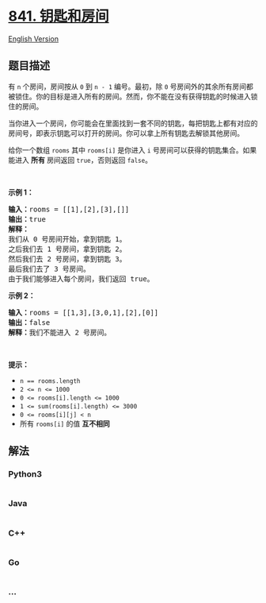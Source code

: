# [841. 钥匙和房间](https://leetcode.cn/problems/keys-and-rooms)

[English Version](/solution/0800-0899/0841.Keys%20and%20Rooms/README_EN.md)

## 题目描述

<!-- 这里写题目描述 -->

<p>有 <code>n</code> 个房间，房间按从 <code>0</code> 到 <code>n - 1</code> 编号。最初，除 <code>0</code> 号房间外的其余所有房间都被锁住。你的目标是进入所有的房间。然而，你不能在没有获得钥匙的时候进入锁住的房间。</p>

<p>当你进入一个房间，你可能会在里面找到一套不同的钥匙，每把钥匙上都有对应的房间号，即表示钥匙可以打开的房间。你可以拿上所有钥匙去解锁其他房间。</p>

<p>给你一个数组 <code>rooms</code> 其中 <code>rooms[i]</code> 是你进入 <code>i</code> 号房间可以获得的钥匙集合。如果能进入 <strong>所有</strong> 房间返回 <code>true</code>，否则返回 <code>false</code>。</p>

<p>&nbsp;</p>

<ol>
</ol>

<p><strong>示例 1：</strong></p>

<pre>
<strong>输入：</strong>rooms = [[1],[2],[3],[]]
<strong>输出：</strong>true
<strong>解释：</strong>
我们从 0 号房间开始，拿到钥匙 1。
之后我们去 1 号房间，拿到钥匙 2。
然后我们去 2 号房间，拿到钥匙 3。
最后我们去了 3 号房间。
由于我们能够进入每个房间，我们返回 true。
</pre>

<p><strong>示例 2：</strong></p>

<pre>
<strong>输入：</strong>rooms = [[1,3],[3,0,1],[2],[0]]
<strong>输出：</strong>false
<strong>解释：</strong>我们不能进入 2 号房间。
</pre>

<p>&nbsp;</p>

<p><strong>提示：</strong></p>

<ul>
	<li><code>n == rooms.length</code></li>
	<li><code>2 &lt;= n &lt;= 1000</code></li>
	<li><code>0 &lt;= rooms[i].length &lt;= 1000</code></li>
	<li><code>1 &lt;= sum(rooms[i].length) &lt;= 3000</code></li>
	<li><code>0 &lt;= rooms[i][j] &lt; n</code></li>
	<li>所有 <code>rooms[i]</code> 的值 <strong>互不相同</strong></li>
</ul>


## 解法

<!-- 这里可写通用的实现逻辑 -->

<!-- tabs:start -->

### **Python3**

<!-- 这里可写当前语言的特殊实现逻辑 -->

```python

```

### **Java**

<!-- 这里可写当前语言的特殊实现逻辑 -->

```java

```

### **C++**

```cpp

```

### **Go**

```go

```

### **...**

```

```

<!-- tabs:end -->
